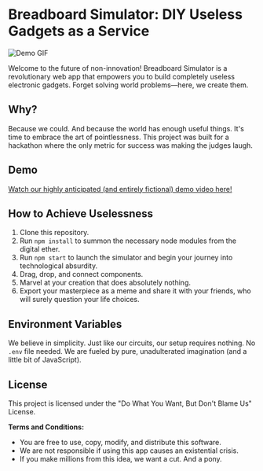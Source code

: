 # Breadboard Simulator: DIY Useless Gadgets as a Service

![Demo GIF](https://media.giphy.com/media/v1.Y2lkPTc5MGI3NjExaTdscW1uM3Y3dTE3ZXR0ZzB4c2Z2Y2w5ZDJza2w1dGk2bWRzY2k5eSZlcD12MV9pbnRlcm5hbF9naWZfYnlfaWQmY3Q9Zw/c2r3NCJ4wB552J5i51/giphy.gif)

Welcome to the future of non-innovation! Breadboard Simulator is a revolutionary web app that empowers you to build completely useless electronic gadgets. Forget solving world problems—here, we create them.

## Why?
Because we could. And because the world has enough useful things. It's time to embrace the art of pointlessness. This project was built for a hackathon where the only metric for success was making the judges laugh.

## Demo
[Watch our highly anticipated (and entirely fictional) demo video here!](https://drive.google.com/file/d/1ze0kckh88LcRlxj2RGwSl2MV4vi10zzT/view?usp=sharing)

## How to Achieve Uselessness
1.  Clone this repository.
2.  Run `npm install` to summon the necessary node modules from the digital ether.
3.  Run `npm start` to launch the simulator and begin your journey into technological absurdity.
4.  Drag, drop, and connect components.
5.  Marvel at your creation that does absolutely nothing.
6.  Export your masterpiece as a meme and share it with your friends, who will surely question your life choices.

## Environment Variables
We believe in simplicity. Just like our circuits, our setup requires nothing. No `.env` file needed. We are fueled by pure, unadulterated imagination (and a little bit of JavaScript).

## License
This project is licensed under the "Do What You Want, But Don't Blame Us" License.

**Terms and Conditions:**
- You are free to use, copy, modify, and distribute this software.
- We are not responsible if using this app causes an existential crisis.
- If you make millions from this idea, we want a cut. And a pony.
